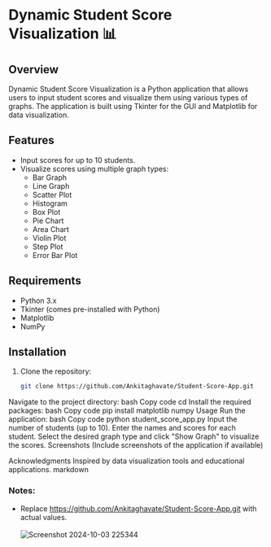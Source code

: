 
# Dynamic Student Score Visualization 📊

## Overview
Dynamic Student Score Visualization is a Python application that allows users to input student scores and visualize them using various types of graphs. The application is built using Tkinter for the GUI and Matplotlib for data visualization.

## Features
- Input scores for up to 10 students.
- Visualize scores using multiple graph types:
  - Bar Graph
  - Line Graph
  - Scatter Plot
  - Histogram
  - Box Plot
  - Pie Chart
  - Area Chart
  - Violin Plot
  - Step Plot
  - Error Bar Plot

## Requirements
- Python 3.x
- Tkinter (comes pre-installed with Python)
- Matplotlib
- NumPy

## Installation
1. Clone the repository:
   ```bash
   git clone https://github.com/Ankitaghavate/Student-Score-App.git 

Navigate to the project directory:
bash
Copy code
cd <project-directory>
Install the required packages:
bash
Copy code
pip install matplotlib numpy
Usage
Run the application:
bash
Copy code
python student_score_app.py
Input the number of students (up to 10).
Enter the names and scores for each student.
Select the desired graph type and click "Show Graph" to visualize the scores.
Screenshots
(Include screenshots of the application if available)

Acknowledgments
Inspired by data visualization tools and educational applications.
markdown

### Notes:
- Replace  https://github.com/Ankitaghavate/Student-Score-App.git  with actual values.<br><br>
![Screenshot 2024-10-03 225344](https://github.com/user-attachments/assets/eb3141c5-05d7-48c5-bb82-a546c3860e7c)




